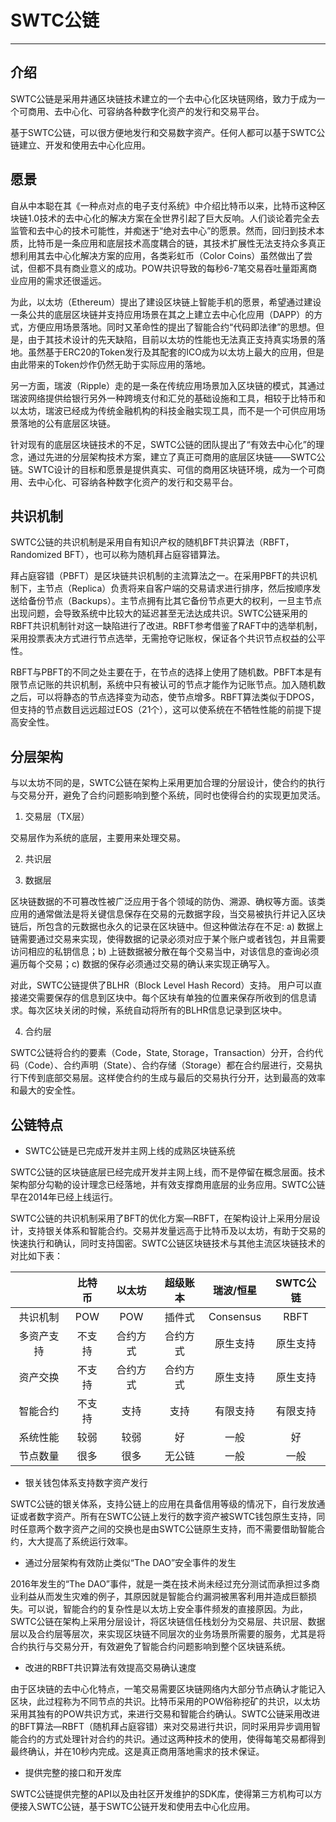 # SWTC公链

***

## 介绍

SWTC公链是采用井通区块链技术建立的一个去中心化区块链网络，致力于成为一个可商用、去中心化、可容纳各种数字化资产的发行和交易平台。

基于SWTC公链，可以很方便地发行和交易数字资产。任何人都可以基于SWTC公链建立、开发和使用去中心化应用。


## 愿景

自从中本聪在其《一种点对点的电子支付系统》中介绍比特币以来，比特币这种区块链1.0技术的去中心化的解决方案在全世界引起了巨大反响。人们谈论着完全去监管和去中心的技术可能性，并痴迷于“绝对去中心”的愿景。然而，回归到技术本质，比特币是一条应用和底层技术高度耦合的链，其技术扩展性无法支持众多真正想利用其去中心化解决方案的应用，各类彩虹币（Color Coins）虽然做出了尝试，但都不具有商业意义的成功。POW共识导致的每秒6-7笔交易吞吐量距离商业应用的需求还很遥远。

为此，以太坊（Ethereum）提出了建设区块链上智能手机的愿景，希望通过建设一条公共的底层区块链并支持应用场景在其之上建立去中心化应用（DAPP）的方式，方便应用场景落地。同时又革命性的提出了智能合约“代码即法律”的思想。但是，由于其技术设计的先天缺陷，目前以太坊的性能也无法真正支持真实场景的落地。虽然基于ERC20的Token发行及其配套的ICO成为以太坊上最大的应用，但是由此带来的Token炒作仍然无助于实际应用的落地。

另一方面，瑞波（Ripple）走的是一条在传统应用场景加入区块链的模式，其通过瑞波网络提供给银行另外一种跨境支付和汇兑的基础设施和工具，相较于比特币和以太坊，瑞波已经成为传统金融机构的科技金融实现工具，而不是一个可供应用场景落地的公有底层区块链。

针对现有的底层区块链技术的不足，SWTC公链的团队提出了“有效去中心化”的理念，通过先进的分层架构技术方案，建立了真正可商用的底层区块链——SWTC公链。SWTC设计的目标和愿景是提供真实、可信的商用区块链环境，成为一个可商用、去中心化、可容纳各种数字化资产的发行和交易平台。

## 共识机制

SWTC公链的共识机制是采用自有知识产权的随机BFT共识算法（RBFT，Randomized BFT），也可以称为随机拜占庭容错算法。

拜占庭容错（PBFT）是区块链共识机制的主流算法之一。在采用PBFT的共识机制下，主节点（Replica）负责将来自客户端的交易请求进行排序，然后按顺序发送给备份节点（Backups）。主节点拥有比其它备份节点更大的权利，一旦主节点出现问题，会导致系统中比较大的延迟甚至无法达成共识。SWTC公链采用的RBFT共识机制针对这一缺陷进行了改进。RBFT参考借鉴了RAFT中的选举机制，采用投票表决方式进行节点选举，无需抢夺记账权，保证各个共识节点权益的公平性。

RBFT与PBFT的不同之处主要在于，在节点的选择上使用了随机数。PBFT本是有限节点记账的共识机制，系统中只有被认可的节点才能作为记账节点。加入随机数之后，可以将静态的节点选择变为动态，使节点增多。RBFT算法类似于DPOS，但支持的节点数目远远超过EOS（21个），这可以使系统在不牺牲性能的前提下提高安全性。

## 分层架构

与以太坊不同的是，SWTC公链在架构上采用更加合理的分层设计，使合约的执行与交易分开，避免了合约问题影响到整个系统，同时也使得合约的实现更加灵活。

1. 交易层（TX层）

交易层作为系统的底层，主要用来处理交易。

2. 共识层

3. 数据层

区块链数据的不可篡改性被广泛应用于各个领域的防伪、溯源、确权等方面。该类应用的通常做法是将关键信息保存在交易的元数据字段，当交易被执行并记入区块链后，所包含的元数据也永久的记录在区块链中。但这种做法存在不足: a) 数据上链需要通过交易来实现，使得数据的记录必须对应于某个账户或者钱包，并且需要访问相应的私钥信息；b) 上链数据被分散在每个交易当中，对该信息的查询必须遍历每个交易；c) 数据的保存必须通过交易的确认来实现正确写入。

对此，SWTC公链提供了BLHR（Block Level Hash Record）支持。 用户可以直接递交需要保存的信息到区块中。每个区块有单独的位置来保存所收到的信息请求。每次区块关闭的时候，系统自动将所有的BLHR信息记录到区块中。

4. 合约层

SWTC公链将合约的要素（Code，State, Storage，Transaction）分开，合约代码（Code）、合约声明（State）、合约存储（Storage）都在合约层进行，交易执行下传到底部交易层。这样使合约的生成与最后的交易执行分开，达到最高的效率和最大的安全性。

## 公链特点

* SWTC公链是已完成开发并主网上线的成熟区块链系统

SWTC公链的区块链底层已经完成开发并主网上线，而不是停留在概念层面。技术架构部分勾勒的设计理念已经落地，并有效支撑商用底层的业务应用。SWTC公链早在2014年已经上线运行。

SWTC公链的共识机制采用了BFT的优化方案—RBFT，在架构设计上采用分层设计，支持银关体系和智能合约。交易并发量远高于比特币及以太坊，有助于交易的快速执行和确认，同时支持国密。SWTC公链区块链技术与其他主流区块链技术的对比如下表：


||比特币|以太坊|超级账本|瑞波/恒星|SWTC公链
:-:|:-:|:-:|:-:|:-:|:-:
共识机制|POW|POW|插件式|Consensus|RBFT
多资产支持|不支持|合约方式|合约方式|原生支持|原生支持
资产交换|不支持|合约方式|合约方式|原生支持|原生支持
智能合约|不支持|支持|支持|有限支持|有限支持
系统性能|较弱|较弱|好|一般|好
节点数量|很多|很多|无公链|一般|一般

* 银关钱包体系支持数字资产发行

SWTC公链的银关体系，支持公链上的应用在具备信用等级的情况下，自行发放通证或者数字资产。所有在SWTC公链上发行的数字资产被SWTC钱包原生支持，同时任意两个数字资产之间的交换也是由SWTC公链原生支持，而不需要借助智能合约，大大提高了系统运行效率。

* 通过分层架构有效防止类似“The DAO”安全事件的发生

2016年发生的“The DAO”事件，就是一类在技术尚未经过充分测试而承担过多商业利益从而发生灾难的例子，其原因就是智能合约漏洞被黑客利用并造成巨额损失。可以说，智能合约的复杂性是以太坊上安全事件频发的直接原因。为此，SWTC公链在架构上采用分层设计，将区块链信任栈划分为交易层、共识层、数据层以及合约层等层次，来实现区块链不同层次的业务场景所需要的服务，尤其是将合约执行与交易分开，有效避免了智能合约问题影响到整个区块链系统。

* 改进的RBFT共识算法有效提高交易确认速度

由于区块链的去中心化特点，一笔交易需要区块链网络内大部分节点确认才能记入区块，此过程称为不同节点的共识。比特币采用的POW俗称挖矿的共识，以太坊采用其独有的POW共识方式，来进行交易和智能合约确认。SWTC公链采用改进的BFT算法—RBFT（随机拜占庭容错）来对交易进行共识，同时采用异步调用智能合约的方式处理针对合约的共识。通过这两种技术的使用，使得每笔交易都得到最终确认，并在10秒内完成。这是真正商用落地需求的技术保证。

* 提供完整的接口和开发库

SWTC公链提供完整的API以及由社区开发维护的SDK库，使得第三方机构可以方便接入SWTC公链，基于SWTC公链开发和使用去中心化应用。
